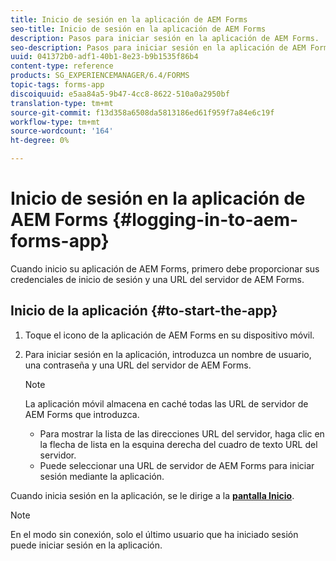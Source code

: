 ```yaml
---
title: Inicio de sesión en la aplicación de AEM Forms
seo-title: Inicio de sesión en la aplicación de AEM Forms
description: Pasos para iniciar sesión en la aplicación de AEM Forms.
seo-description: Pasos para iniciar sesión en la aplicación de AEM Forms.
uuid: 041372b0-adf1-40b1-8e23-b9b1535f86b4
content-type: reference
products: SG_EXPERIENCEMANAGER/6.4/FORMS
topic-tags: forms-app
discoiquuid: e5aa84a5-9b47-4cc8-8622-510a0a2950bf
translation-type: tm+mt
source-git-commit: f13d358a6508da5813186ed61f959f7a84e6c19f
workflow-type: tm+mt
source-wordcount: '164'
ht-degree: 0%

---
```



# Inicio de sesión en la aplicación de AEM Forms {#logging-in-to-aem-forms-app}

Cuando inicio su aplicación de AEM Forms, primero debe proporcionar sus credenciales de inicio de sesión y una URL del servidor de AEM Forms.

## Inicio de la aplicación {#to-start-the-app}

1. Toque el icono de la aplicación de AEM Forms en su dispositivo móvil.
1. Para iniciar sesión en la aplicación, introduzca un nombre de usuario, una contraseña y una URL del servidor de AEM Forms.

   >[!NOTE]
   >
   >La aplicación móvil almacena en caché todas las URL de servidor de AEM Forms que introduzca.
   >
   >* Para mostrar la lista de las direcciones URL del servidor, haga clic en la flecha de lista en la esquina derecha del cuadro de texto URL del servidor.
   >* Puede seleccionar una URL de servidor de AEM Forms para iniciar sesión mediante la aplicación.


Cuando inicia sesión en la aplicación, se le dirige a la [**pantalla Inicio**](/help/forms/using/home-screen.md).

>[!NOTE]
>
>En el modo sin conexión, solo el último usuario que ha iniciado sesión puede iniciar sesión en la aplicación.
